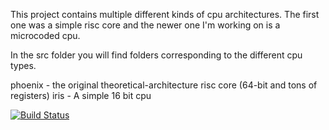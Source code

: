 
This project contains multiple different kinds of cpu architectures. The first 
one was a simple risc core and the newer one I'm working on is a microcoded cpu.

In the src folder you will find folders corresponding to the different cpu 
types.

phoenix - the original theoretical-architecture risc core (64-bit and tons of
          registers)
iris - A simple 16 bit cpu

[![Build Status](https://travis-ci.org/DrItanium/theoretical-architecture.svg?branch=extended)](https://travis-ci.org/DrItanium/theoretical-architecture)

